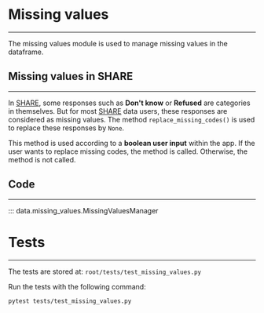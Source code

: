 # Missing values
***

The missing values module is used to manage missing values in the dataframe.

## Missing values in SHARE
***

In [SHARE](https://share-eric.eu/), some responses such as **Don't know** or **Refused** are categories in themselves. But for most [SHARE](https://share-eric.eu/) data users, these responses are considered as missing values. The method `replace_missing_codes()` is used to replace these responses by `None`.

This method is used according to a **boolean user input** within the app. If the user wants to replace missing codes, the method is called. Otherwise, the method is not called.

## Code
***

::: data.missing_values.MissingValuesManager

# Tests
***

The tests are stored at: `root/tests/test_missing_values.py`

Run the tests with the following command:

```bash
pytest tests/test_missing_values.py
```

